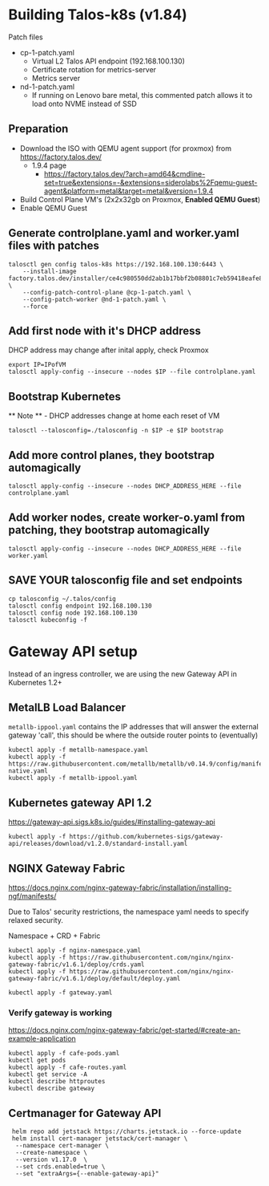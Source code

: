 # Building Talos-k8s (v1.84)


Patch files
- cp-1-patch.yaml
    - Virtual L2 Talos API endpoint (192.168.100.130)
    - Certificate rotation for metrics-server
    - Metrics server
- nd-1-patch.yaml
    - If running on Lenovo bare metal, this commented patch allows it to load onto NVME instead of SSD

## Preparation
- Download the ISO with QEMU agent support (for proxmox) from https://factory.talos.dev/
    - 1.9.4 page 
        - https://factory.talos.dev/?arch=amd64&cmdline-set=true&extensions=-&extensions=siderolabs%2Fqemu-guest-agent&platform=metal&target=metal&version=1.9.4
- Build Control Plane VM's (2x2x32gb on Proxmox, **Enabled QEMU Guest**)
- Enable QEMU Guest

## Generate controlplane.yaml and worker.yaml files with patches
```
talosctl gen config talos-k8s https://192.168.100.130:6443 \
    --install-image factory.talos.dev/installer/ce4c980550dd2ab1b17bbf2b08801c7eb59418eafe8f279833297925d67c7515:v1.9.4 \
    --config-patch-control-plane @cp-1-patch.yaml \
    --config-patch-worker @nd-1-patch.yaml \
    --force
```

## Add first node with it's DHCP address
DHCP address may change after inital apply, check Proxmox
```
export IP=IPofVM
talosctl apply-config --insecure --nodes $IP --file controlplane.yaml
```

## Bootstrap Kubernetes
** Note ** - DHCP addresses change at home each reset of VM
```
talosctl --talosconfig=./talosconfig -n $IP -e $IP bootstrap
```

## Add more control planes, they bootstrap automagically
```
talosctl apply-config --insecure --nodes DHCP_ADDRESS_HERE --file controlplane.yaml
```

## Add worker nodes, create worker-o.yaml from patching, they bootstrap automagically
```
talosctl apply-config --insecure --nodes DHCP_ADDRESS_HERE --file worker.yaml
```

## SAVE YOUR talosconfig file and set endpoints
```
cp talosconfig ~/.talos/config
talosctl config endpoint 192.168.100.130
talosctl config node 192.168.100.130
talosctl kubeconfig -f
```

# Gateway API setup
Instead of an ingress controller, we are using the new Gateway API in Kubernetes 1.2+

## MetalLB Load Balancer  
```metallb-ippool.yaml``` contains the IP addresses that will answer the external gateway 'call', this should be where the outside router points to (eventually)

```
kubectl apply -f metallb-namespace.yaml
kubectl apply -f https://raw.githubusercontent.com/metallb/metallb/v0.14.9/config/manifests/metallb-native.yaml
kubectl apply -f metallb-ippool.yaml
```
## Kubernetes gateway API 1.2
https://gateway-api.sigs.k8s.io/guides/#installing-gateway-api

```
kubectl apply -f https://github.com/kubernetes-sigs/gateway-api/releases/download/v1.2.0/standard-install.yaml
```

## NGINX Gateway Fabric
https://docs.nginx.com/nginx-gateway-fabric/installation/installing-ngf/manifests/

Due to Talos' security restrictions, the namespace yaml needs to specify relaxed security.

Namespace + CRD + Fabric
```
kubectl apply -f nginx-namespace.yaml
kubectl apply -f https://raw.githubusercontent.com/nginx/nginx-gateway-fabric/v1.6.1/deploy/crds.yaml
kubectl apply -f https://raw.githubusercontent.com/nginx/nginx-gateway-fabric/v1.6.1/deploy/default/deploy.yaml
```

```
kubectl apply -f gateway.yaml
```

### Verify gateway is working
https://docs.nginx.com/nginx-gateway-fabric/get-started/#create-an-example-application

```
kubectl apply -f cafe-pods.yaml
kubectl get pods
kubectl apply -f cafe-routes.yaml
kubectl get service -A
kubectl describe httproutes
kubectl describe gateway
```

## Certmanager for Gateway API



```
 helm repo add jetstack https://charts.jetstack.io --force-update
 helm install cert-manager jetstack/cert-manager \
  --namespace cert-manager \
  --create-namespace \
  --version v1.17.0  \
  --set crds.enabled=true \
  --set "extraArgs={--enable-gateway-api}"
```